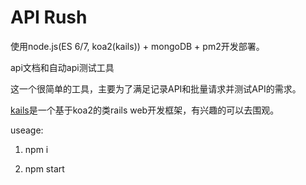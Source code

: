 # API Rush

使用node.js(ES 6/7, koa2(kails)) + mongoDB + pm2开发部署。

api文档和自动api测试工具

这一个很简单的工具，主要为了满足记录API和批量请求并测试API的需求。

[kails](https://github.com/embbnux/kails)是一个基于koa2的类rails web开发框架，有兴趣的可以去围观。

useage:

1. npm i

2. npm start
